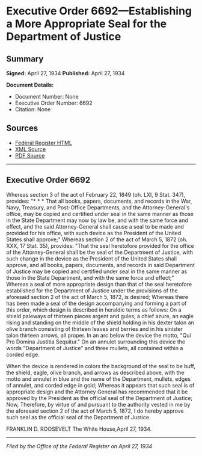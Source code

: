 # Executive Order 6692—Establishing a More Appropriate Seal for the Department of Justice

## Summary

**Signed:** April 27, 1934
**Published:** April 27, 1934

**Document Details:**
- Document Number: None
- Executive Order Number: 6692
- Citation: None

## Sources
- [Federal Register HTML](https://www.presidency.ucsb.edu/documents/executive-order-6692-establishing-more-appropriate-seal-for-the-department-justice)
- [XML Source](None)
- [PDF Source](None)

---

## Executive Order 6692

Whereas section 3 of the act of February 22, 1849 (oh. LXI, 9 Stat. 347), provides:
"* * * That all books, papers, documents, and records in the War, Navy, Treasury, and Post-Office Departments, and the Attorney-General's office, may be copied and certified under seal in the same manner as those in the State Department may now by law be, and with the same force and effect, and the said Attorney-General shall cause a seal to be made and provided for his office, with such device as the President of the United States shall approve;"
Whereas section 2 of the act of March 5, 1872 (oh. XXX, 17 Stat. 35), provides:
"That the seal heretofore provided for the office of the Attorney-General shall be the seal of the Department of Justice, with such change in the device as the President of the United States shall approve, and all books, papers, documents, and records in said Department of Justice may be copied and certified under seal in the same manner as those in the State Department, and with the same force and effect;"
Whereas a seal of more appropriate design than that of the seal heretofore established for the Department of Justice under the provisions of the aforesaid section 2 of the act of March 5, 1872, is desired;
Whereas there has been made a seal of the design accompanying and forming a part of this order, which design is described in heraldic terms as follows:
On a shield paleways of thirteen pieces argent and gules, a chief azure, an eagle rising and standing on the middle of the shield holding in his dexter talon an olive branch consisting of thirteen leaves and berries and in his sinister talon thirteen arrows, all proper. In an arc below the device the motto, "Qui Pro Domina Justitia Sequitur." On an annulet surrounding this device the words "Department of Justice" and three mullets, all contained within a corded edge.

When the device is rendered in colors the background of the seal to be buff, the shield, eagle, olive branch, and arrows as described above, with the motto and annulet in blue and the name of the Department, mullets, edges of annulet, and corded edge in gold;
Whereas it appears that such seal is of appropriate design and the Attorney General has recommended that it be approved by the President as the official seal of the Department of Justice;
Now, Therefore, by virtue of and pursuant to the authority vested in me by the aforesaid section 2 of the act of March 5, 1872, I do hereby approve such seal as the official seal of the Department of Justice.

FRANKLIN D. ROOSEVELT
The White House,April 27, 1934.

---

*Filed by the Office of the Federal Register on April 27, 1934*
